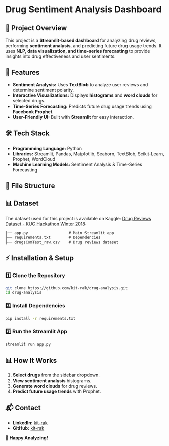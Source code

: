 # Drug Sentiment Analysis Dashboard

## 📌 Project Overview
This project is a **Streamlit-based dashboard** for analyzing drug reviews, performing **sentiment analysis**, and predicting future drug usage trends. It uses **NLP, data visualization, and time-series forecasting** to provide insights into drug effectiveness and user sentiments.

## 🚀 Features
- **Sentiment Analysis:** Uses **TextBlob** to analyze user reviews and determine sentiment polarity.
- **Interactive Visualizations:** Displays **histograms** and **word clouds** for selected drugs.
- **Time-Series Forecasting:** Predicts future drug usage trends using **Facebook Prophet**.
- **User-Friendly UI:** Built with **Streamlit** for easy interaction.

## 🛠️ Tech Stack
- **Programming Language:** Python
- **Libraries:** Streamlit, Pandas, Matplotlib, Seaborn, TextBlob, Scikit-Learn, Prophet, WordCloud
- **Machine Learning Models:** Sentiment Analysis & Time-Series Forecasting

## 📂 File Structure

## 📊 Dataset
The dataset used for this project is available on Kaggle:
[Drug Reviews Dataset - KUC Hackathon Winter 2018](https://www.kaggle.com/datasets/jessicali9530/kuc-hackathon-winter-2018)
```
├── app.py                  # Main Streamlit app
├── requirements.txt        # Dependencies
├── drugsComTest_raw.csv    # Drug reviews dataset
```

## ⚡ Installation & Setup
### 1️⃣ Clone the Repository
```bash
git clone https://github.com/kit-rak/drug-analysis.git
cd drug-analysis
```

### 2️⃣ Install Dependencies
```bash
pip install -r requirements.txt
```

### 3️⃣ Run the Streamlit App
```bash
streamlit run app.py
```

## 📊 How It Works
1. **Select drugs** from the sidebar dropdown.
2. **View sentiment analysis** histograms.
3. **Generate word clouds** for drug reviews.
4. **Predict future usage trends** with Prophet.

## 📬 Contact
- **LinkedIn:** [kit-rak](https://www.linkedin.com/in/kit-rak)
- **GitHub:** [kit-rak](https://github.com/kit-rak)

🚀 **Happy Analyzing!**
